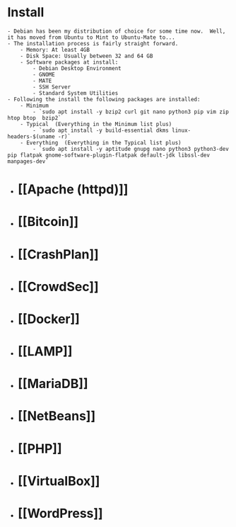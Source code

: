# Install
	- Debian has been my distribution of choice for some time now.  Well, it has moved from Ubuntu to Mint to Ubuntu-Mate to...
	- The installation process is fairly straight forward.
		- Memory: At least 4GB
		- Disk Space: Usually between 32 and 64 GB
		- Software packages at install:
			- Debian Desktop Environment
			- GNOME
			- MATE
			- SSH Server
			- Standard System Utilities
	- Following the install the following packages are installed:
		- Minimum
			- `sudo apt install -y bzip2 curl git nano python3 pip vim zip  htop btop  bzip2`
		- Typical  (Everything in the Minimum list plus)
			- `sudo apt install -y build-essential dkms linux-headers-$(uname -r)`
		- Everything  (Everything in the Typical list plus)
			- `sudo apt install -y aptitude gnupg nano python3 python3-dev pip flatpak gnome-software-plugin-flatpak default-jdk libssl-dev manpages-dev`
- # [[Apache (httpd)]]
- # [[Bitcoin]]
- # [[CrashPlan]]
- # [[CrowdSec]]
- # [[Docker]]
- # [[LAMP]]
- # [[MariaDB]]
- # [[NetBeans]]
- # [[PHP]]
- # [[VirtualBox]]
- # [[WordPress]]